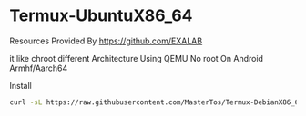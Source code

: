 # Termux-UbuntuX86_64
Resources Provided By
https://github.com/EXALAB

it like chroot different Architecture Using QEMU No root On Android Armhf/Aarch64

Install
```bash
curl -sL https://raw.githubusercontent.com/MasterTos/Termux-DebianX86_64/refs/heads/master/Debian-AMD64.sh -o install.sh && bash install.sh
```